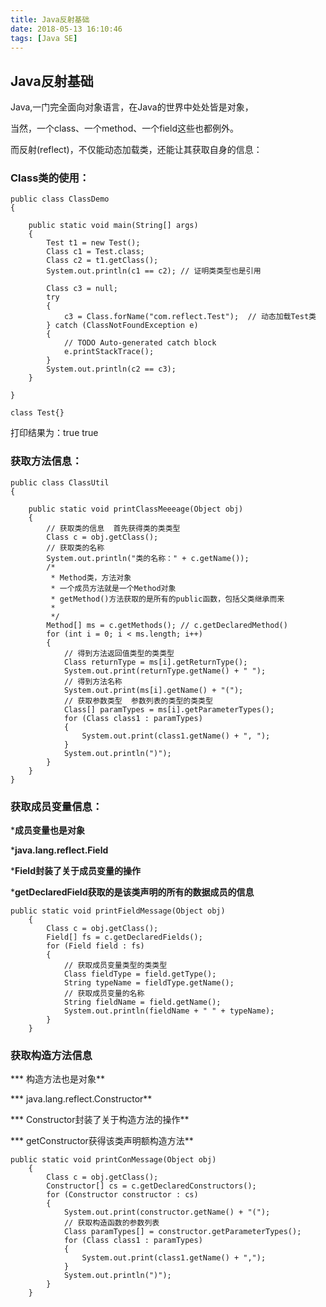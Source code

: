 ```yaml
---
title: Java反射基础
date: 2018-05-13 16:10:46
tags: [Java SE]
---
```


## Java反射基础

Java,一门完全面向对象语言，在Java的世界中处处皆是对象，

当然，一个class、一个method、一个field这些也都例外。

而反射(reflect)，不仅能动态加载类，还能让其获取自身的信息：

### Class类的使用：

~~~
public class ClassDemo
{
 
	public static void main(String[] args)
	{
		Test t1 = new Test();
		Class c1 = Test.class;
		Class c2 = t1.getClass();
		System.out.println(c1 == c2); // 证明类类型也是引用
 
		Class c3 = null;
		try
		{
			c3 = Class.forName("com.reflect.Test");  // 动态加载Test类
		} catch (ClassNotFoundException e)
		{
			// TODO Auto-generated catch block
			e.printStackTrace();
		}
		System.out.println(c2 == c3);
	}
 
}
 
class Test{}
~~~

打印结果为：true  true





### 获取方法信息：

~~~
public class ClassUtil
{
 
	public static void printClassMeeeage(Object obj)
	{
		// 获取类的信息  首先获得类的类类型
		Class c = obj.getClass();
		// 获取类的名称
		System.out.println("类的名称：" + c.getName());
		/*
		 * Method类，方法对象
		 * 一个成员方法就是一个Method对象
		 * getMethod()方法获取的是所有的public函数，包括父类继承而来
		 *
		 */
		Method[] ms = c.getMethods(); // c.getDeclaredMethod()
		for (int i = 0; i < ms.length; i++)
		{
			// 得到方法返回值类型的类类型
			Class returnType = ms[i].getReturnType();
			System.out.print(returnType.getName() + " ");
			// 得到方法名称
			System.out.print(ms[i].getName() + "(");
			// 获取参数类型  参数列表的类型的类类型
			Class[] paramTypes = ms[i].getParameterTypes();
			for (Class class1 : paramTypes)
			{
				System.out.print(class1.getName() + ", ");
			}
			System.out.println(")");
		}
	}
}
~~~





### 获取成员变量信息：

***成员变量也是对象**   

***java.lang.reflect.Field**   

***Field封装了关于成员变量的操作**   

***getDeclaredField获取的是该类声明的所有的数据成员的信息** 

~~~
public static void printFieldMessage(Object obj)
	{
		Class c = obj.getClass();
		Field[] fs = c.getDeclaredFields();
		for (Field field : fs)
		{
			// 获取成员变量类型的类类型
			Class fieldType = field.getType();
			String typeName = fieldType.getName();
			// 获取成员变量的名称
			String fieldName = field.getName();
			System.out.println(fieldName + " " + typeName);
		}
	}
~~~





### 获取构造方法信息

*** 构造方法也是对象**      

 *** java.lang.reflect.Constructor**      

 *** Constructor封装了关于构造方法的操作**      

 *** getConstructor获得该类声明额构造方法** 

~~~
public static void printConMessage(Object obj)
	{
		Class c = obj.getClass();
		Constructor[] cs = c.getDeclaredConstructors();
		for (Constructor constructor : cs)
		{
			System.out.print(constructor.getName() + "(");
			// 获取构造函数的参数列表
			Class paramTypes[] = constructor.getParameterTypes();
			for (Class class1 : paramTypes)
			{
				System.out.print(class1.getName() + ",");
			}
			System.out.println(")");
		}
	}
~~~



